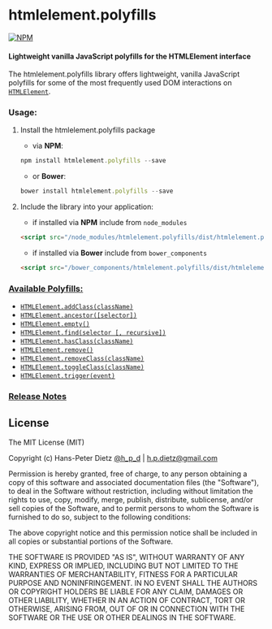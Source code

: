 htmlelement.polyfills
=====================

[![NPM](https://nodei.co/npm/htmlelement.polyfills.png?downloads=true)](https://nodei.co/npm/htmlelement.polyfills/)


#### Lightweight vanilla JavaScript polyfills for the HTMLElement interface

The htmlelement.polyfills library offers lightweight, vanilla JavaScript polyfills for some of the most frequently used DOM interactions on [`HTMLElement`](https://developer.mozilla.org/en/docs/Web/API/HTMLElement)\.

### Usage:

1.	Install the htmlelement.polyfills package

	-	via **NPM**:

	```javascript
	npm install htmlelement.polyfills --save
	```

	-	or **Bower**:

	```javascript
	bower install htmlelement.polyfills --save
	```

2.	Include the library into your application:

	-	if installed via **NPM** include from `node_modules`

	```html
	<script src="/node_modules/htmlelement.polyfills/dist/htmlelement.polyfills.min.js"></script>
	```

	-	if installed via **Bower** include from `bower_components`

	```html
	<script src="/bower_components/htmlelement.polyfills/dist/htmlelement.polyfills.min.js"></script>
	```

### [Available Polyfills:](docs/API.md)

- [`HTMLElement.addClass(className)`](docs/API.md/#HTMLElement.addClass)
- [`HTMLElement.ancestor([selector])`](docs/API.md/#HTMLElement.ancestor)
- [`HTMLElement.empty()`](docs/API.md/#HTMLElement.empty)
- [`HTMLElement.find(selector [, recursive])`](docs/API.md/#HTMLElement.find)
- [`HTMLElement.hasClass(className)`](docs/API.md/#HTMLElement.hasClass)
- [`HTMLElement.remove()`](docs/API.md/#HTMLElement.remove)
- [`HTMLElement.removeClass(className)`](docs/API.md/#HTMLElement.removeClass)
- [`HTMLElement.toggleClass(className)`](docs/API.md/#HTMLElement.toggleClass)
- [`HTMLElement.trigger(event)`](docs/API.md/#HTMLElement.trigger)

### [Release Notes](RELEASE_NOTES.md)

License
-------

The MIT License (MIT)

Copyright (c) Hans-Peter Dietz [@h_p_d](https://twitter.com/h_p_d) | [h.p.dietz@gmail.com](mailto:h.p.dietz@gmail.com)

Permission is hereby granted, free of charge, to any person obtaining a copy of this software and associated documentation files (the "Software"), to deal in the Software without restriction, including without limitation the rights to use, copy, modify, merge, publish, distribute, sublicense, and/or sell copies of the Software, and to permit persons to whom the Software is furnished to do so, subject to the following conditions:

The above copyright notice and this permission notice shall be included in all copies or substantial portions of the Software.

THE SOFTWARE IS PROVIDED "AS IS", WITHOUT WARRANTY OF ANY KIND, EXPRESS OR IMPLIED, INCLUDING BUT NOT LIMITED TO THE WARRANTIES OF MERCHANTABILITY, FITNESS FOR A PARTICULAR PURPOSE AND NONINFRINGEMENT. IN NO EVENT SHALL THE AUTHORS OR COPYRIGHT HOLDERS BE LIABLE FOR ANY CLAIM, DAMAGES OR OTHER LIABILITY, WHETHER IN AN ACTION OF CONTRACT, TORT OR OTHERWISE, ARISING FROM, OUT OF OR IN CONNECTION WITH THE SOFTWARE OR THE USE OR OTHER DEALINGS IN THE SOFTWARE.

